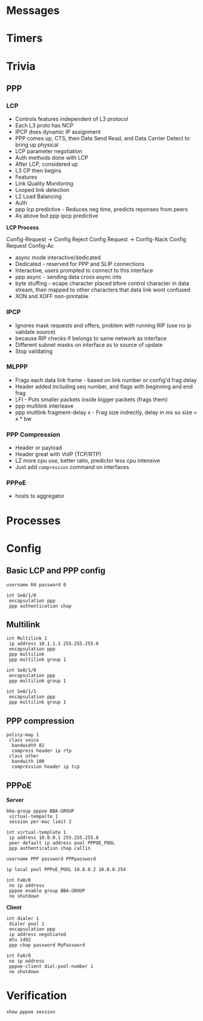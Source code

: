 # Messages

# Timers

# Trivia

## PPP

### LCP

* Controls features independent of L3 protocol
* Each L3 proto has NCP
 * IPCP does dynamic IP assignment
* PPP comes up, CTS, then Data Send Read, and Data Carrier Detect to bring up physical
* LCP parameter negotiation
* Auth methods done with LCP
* After LCP, considered up
* L3 CP then begins
* Features
 * Link Quality Monitoring
 * Looped link detection
 * L2 Load Balancing
 * Auth
* ppp lcp predictive - Reduces neg time, predicts reponses from peers
* As above but ppp ipcp predictive

**LCP Process**

Config-Request ->
Config Reject 
Config Request ->
Config-Nack
Config Request
Config-Ac

* async mode interactive/dedicated
 * Dedicated - reserved for PPP and SLIP connections
 * Interactive, users prompted to connect to this interface
* ppp async - sending data cross async ints
 * byte stuffing - ecape character placed bfore control character in data stream, then mapped to other characters that data link wont confused
 * XON and XOFF non-printable

### IPCP

* Ignores mask requests and offers, problem with running RIP (use no ip validate source)
 * because RIP checks if belongs to same network as interface
 * Different subnet masks on interface as to source of update
 * Stop validating


### MLPPP

* Frags each data link frame - based on link number or config'd frag delay
* Header added including seq number, and flags with beginning and end frag
* LFI - Puts smaller packets inside bigger packets (frags them)
 * ppp multilink interleave
 * ppp multlink fragment-delay x - Frag size indrectly, delay in ms so size = x * bw

### PPP Compression

* Header or payload
* Header great with VoIP (TCP/RTP)
* LZ more cpu use, better ratio, predictor less cpu intensive
* Just add `compression` command on interfaces

### PPPoE
* hosts to aggregator
 
# Processes

# Config

## Basic LCP and PPP config

```
username R4 password 0

int Se0/1/0
 encapsulation ppp
 ppp authentication chap
```

## Multilink

```
int Multilink 1
 ip address 10.1.1.1 255.255.255.0
 encapsulation ppp
 ppp multilink
 ppp multilink group 1

int Se0/1/0
 encapsulation ppp
 ppp multilink group 1

int Se0/1/1
 encapsulation ppp
 ppp multilink group 1
```

## PPP compression

```
policy-map 1
 class voice
  bandwidth 82
  compress header ip rtp
 class other
  bandwith 100
  compression header ip tcp
```

## PPPoE

**Server**
```
bba-group pppoe BBA-GROUP
 virtual-tempalte 1
 session per-mac limit 2

int virtual-template 1
 ip address 10.0.0.1 255.255.255.0
 peer default ip address pool PPPOE_POOL
 ppp authentication chap callin

username PPP password PPPpassword

ip local pool PPPoE_POOL 10.0.0.2 10.0.0.254

int Fa0/0
 no ip address
 pppoe enable group BBA-GROUP
 no shutdown
```

**Client**
```
int dialer 1
 dialer pool 1
 encapsulation ppp
 ip address negotiated
 mtu 1492
 ppp chap password MyPassword

int Fa0/0
 no ip address
 pppoe-client dial-pool-number 1
 no shutdown
```

# Verification

```
show pppoe session
```

